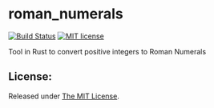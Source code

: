 # roman_numerals

[![Build Status](https://travis-ci.org/delimitry/roman_numerals.svg?branch=master)](https://travis-ci.org/delimitry/roman_numerals)
[![MIT license](http://img.shields.io/badge/license-MIT-brightgreen.svg)](https://github.com/delimitry/roman_numerals/blob/master/LICENSE)

Tool in Rust to convert positive integers to Roman Numerals

License:
--------
Released under [The MIT License](https://github.com/delimitry/roman_numerals/blob/master/LICENSE).

